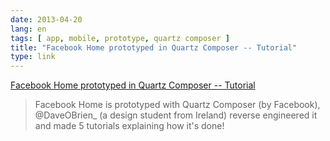 ```yaml
---
date: 2013-04-20
lang: en
tags: [ app, mobile, prototype, quartz composer ]
title: "Facebook Home prototyped in Quartz Composer -- Tutorial"
type: link
---
```


[Facebook Home prototyped in Quartz Composer --
Tutorial](https://news.layervault.com/stories/3117-facebook-home-prototyped-in-quartz-composer--tutorial)

> Facebook Home is prototyped with Quartz Composer (by Facebook),
> \@DaveOBrien\_ (a design student from Ireland) reverse engineered it
> and made 5 tutorials explaining how it's done!

